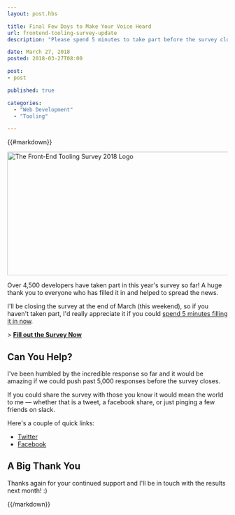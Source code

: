 ```yaml
---
layout: post.hbs

title: Final Few Days to Make Your Voice Heard
url: frontend-tooling-survey-update
description: "Please spend 5 minutes to take part before the survey closes at the end of March."

date: March 27, 2018
posted: 2018-03-27T08:00

post:
- post

published: true

categories:
  - "Web Development"
  - "Tooling"

---
```


{{#markdown}}

<div class="img img--logo">
	<div class="adaptive-image" data-adaptive="" data-adaptive-image-breakpoints="320" data-alt="The Front-End Tooling Survey 2018 Logo" data-img-320="/assets/img/blog/tooling-survey/2018/logo-small.png" data-img-max="/assets/img/blog/tooling-survey/2018/logo-mid.png">
		<noscript>
			<img src="/assets/img/blog/tooling-survey/2018/logo-mid.png" width="801" height="282" alt="The Front-End Tooling Survey 2018 Logo" />
		</noscript>
	</div>
</div>

Over 4,500 developers have taken part in this year's survey so far!  A huge thank you to everyone who has filled it in and helped to spread the news.

I'll be closing the survey at the end of March (this weekend), so if you haven't taken part, I'd really appreciate it if you could [spend 5 minutes filling it in now](http://ashn.uk/survey-2018).

\> **[Fill out the Survey Now](http://ashn.uk/survey-2018)**


## Can You Help?

I've been humbled by the incredible response so far and it would be amazing if we could push past 5,000 responses before the survey closes.

If you could share the survey with those you know it would mean the world to me — whether that is a tweet, a facebook share, or just pinging a few friends on slack.

Here's a couple of quick links:

- [Twitter](https://twitter.com/intent/tweet?text=Make%20sure%20you%27ve%20made%20your%20voice%20heard%20%E2%80%93%20Take%20part%20in%20this%20Year%27s%20Front-End%20Tooling%20Survey%20%3E%20http%3A%2F%2Fashn.uk%2Fsurvey-2018)
- [Facebook](https://www.facebook.com/sharer/sharer.php?s=100&u=https://medium.freecodecamp.org/launching-the-front-end-tooling-survey-2018-927bf975fdf0?gi=59fd23e4187f&__s=zynjav5qm5kiwhxrf9se)

## A Big Thank You

Thanks again for your continued support and I'll be in touch with the results next month! :)

{{/markdown}}



